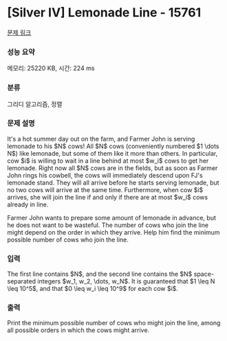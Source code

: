 # [Silver IV] Lemonade Line - 15761 

[문제 링크](https://www.acmicpc.net/problem/15761) 

### 성능 요약

메모리: 25220 KB, 시간: 224 ms

### 분류

그리디 알고리즘, 정렬

### 문제 설명

<p>It's a hot summer day out on the farm, and Farmer John is serving lemonade to his $N$ cows! All $N$ cows (conveniently numbered $1 \dots N$) like lemonade, but some of them like it more than others. In particular, cow $i$ is willing to wait in a line behind at most $w_i$ cows to get her lemonade. Right now all $N$ cows are in the fields, but as soon as Farmer John rings his cowbell, the cows will immediately descend upon FJ's lemonade stand. They will all arrive before he starts serving lemonade, but no two cows will arrive at the same time. Furthermore, when cow $i$ arrives, she will join the line if and only if there are at most $w_i$ cows already in line.</p>

<p>Farmer John wants to prepare some amount of lemonade in advance, but he does not want to be wasteful. The number of cows who join the line might depend on the order in which they arrive. Help him find the minimum possible number of cows who join the line.</p>

### 입력 

 <p>The first line contains $N$, and the second line contains the $N$ space-separated integers $w_1, w_2, \dots, w_N$. It is guaranteed that $1 \leq N \leq 10^5$, and that $0 \leq w_i \leq 10^9$ for each cow $i$.</p>

### 출력 

 <p>Print the minimum possible number of cows who might join the line, among all possible orders in which the cows might arrive.</p>

